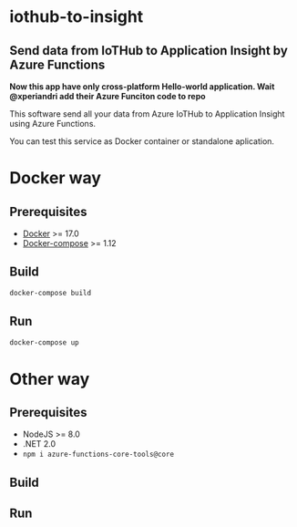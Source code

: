 # iothub-to-insight
## Send data from IoTHub to Application Insight by Azure Functions

**Now this app have only cross-platform Hello-world application. Wait @xperiandri add their Azure Funciton code to repo**


This software send all your data from Azure IoTHub to Application Insight using Azure Functions.

You can test this service as Docker container or standalone aplication.

# Docker way
## Prerequisites
* [Docker](https://docs.docker.com/engine/installation/) >= 17.0
* [Docker-compose](https://docs.docker.com/compose/install/) >= 1.12

## Build
```bash
docker-compose build
```

## Run
```bash
docker-compose up
```

# Other way
## Prerequisites
* NodeJS >= 8.0
* .NET 2.0
* `npm i azure-functions-core-tools@core`

## Build


## Run
